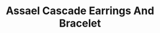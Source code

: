 ---
title: Assael Cascade Earrings And Bracelet
description: |
  The Assael Cascade Collection features a pair of Japanese Akoya Chandalier Earrings and matching Bracelet. Both were created for movement and fun, the pearls are complimented beautifully with bezel set diamonds.
specs: |
  The bracelet includes 172 Akoya Cultured Pearls, 6.5 - 8.0mm, 56 Diamonds 0.59 ctw, and set in 18k Yellow Gold.

  The Earrings are made up of 48 Akoya Cultured Pearls, 6.5 - 9.0 mm, 26 Diamonds 0.48 ctw, and set in 18K Yellow Gold
images:
  - assael-cascade-earrings-and-bracelet.jpg
category: Essentials
order: 2
tags:
  - bracelets
  - earrings
---